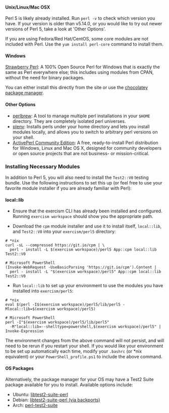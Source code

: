 #### Unix/Linux/Mac OSX
Perl 5 is likely already installed. Run `perl -v` to check which version you have.
If your version is older than v5.14.0, or you would like to try out newer versions
of Perl 5, take a look at 'Other Options'.

If you are using Fedora/Red Hat/CentOS, some core modules are not included with Perl.
Use the `yum install perl-core` command to install them.

#### Windows
[Strawberry Perl](http://strawberryperl.com/): A 100% Open Source Perl for
Windows that is exactly the same as Perl everywhere else; this includes using
modules from CPAN, without the need for binary packages.

You can either install this directly from the site or use the
[chocolatey package manager](https://chocolatey.org/packages/StrawberryPerl).

#### Other Options
* [perlbrew](https://perlbrew.pl/): A tool to manage multiple perl installations
  in your `$HOME` directory. They are completely isolated perl universes.
* [plenv](https://github.com/tokuhirom/plenv): Installs perls under your home
  directory and lets you install modules locally, and allows you to switch to
  arbitrary perl versions on your shell.
* [ActivePerl Community Edition](https://www.activestate.com/activeperl/downloads):
  A free, ready-to-install Perl distribution for Windows, Linux and Mac OS X, designed
  for community developers or open source projects that are not business- or mission-critical.

### Installing Necessary Modules
In addition to Perl 5, you will also need to install the `Test2::V0` testing bundle.
Use the following instructions to set this up (or feel free to use your favorite
module installer if you are already familiar with Perl):

#### local::lib
* Ensure that the exercism CLI has already been installed and configured.
Running `exercism workspace` should show you the appropriate path.

* Download the `cpm` module installer and use it to install itself,
`local::lib`, and `Test2::V0` into your `exercism/perl5` directory:
```
# *nix
curl -sL --compressed https://git.io/cpm | \
  perl - install -L $(exercism workspace)/perl5 App::cpm local::lib Test2::V0

# Microsoft PowerShell
(Invoke-WebRequest -UseBasicParsing 'https://git.io/cpm').Content |
  perl - install -L "$(exercism workspace)/perl5" App::cpm local::lib Test2::V0
```

* Run `local::lib` to set up your environment to use the modules you have
installed into `exercism/perl5`:
```
# *nix
eval $(perl -I$(exercism workspace)/perl5/lib/perl5 -Mlocal::lib=$(exercism workspace)/perl5)

# Microsoft PowerShell
perl -I"$(exercism workspace)/perl5/lib/perl5"
  -M"local::lib=--shelltype=powershell,$(exercism workspace)/perl5" | Invoke-Expression
```

The environment changes from the above command will not persist, and will
need to be rerun if you restart your shell. If you would like your environment
to be set up automatically each time, modify your `.bashrc` (or \*nix equivalent)
or your `PowerShell_profile.ps1` to include the above command.

#### OS Packages
Alternatively, the package manager for your OS may have a Test2 Suite package
available for you to install. Available options include:

* Ubuntu: [libtest2-suite-perl](https://launchpad.net/ubuntu/+source/libtest2-suite-perl)
* Debian: [libtest2-suite-perl (via backports)](https://packages.debian.org/stretch-backports/libtest2-suite-perl)
* Arch: [perl-test2-suite](https://www.archlinux.org/packages/community/any/perl-test2-suite/)

